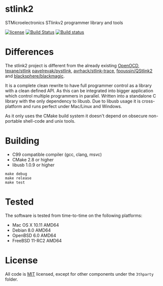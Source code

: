 # stlink2

STMicroelectronics STlinkv2 programmer library and tools

[![license](https://img.shields.io/github/license/xor-gate/stlink2.svg?maxAge=2592000)]()
[![Build Status](https://img.shields.io/travis/xor-gate/stlink2/master.svg?label=Mac%20OSX%20%26%20Linux)](https://travis-ci.org/xor-gate/stlink2)
[![Build status](https://img.shields.io/appveyor/ci/xor-gate/stlink2/master.svg?label=Windows)](https://ci.appveyor.com/project/xor-gate/stlink2)

# Differences

The stlink2 project is different from the already existing [OpenOCD](https://github.com/ntfreak/openocd),
 [texane/stlink](https://github.com/texane/stlink) [pavelrevak/pystlink](https://github.com/pavelrevak/pystlink), [avrhack/stlink-trace](https://github.com/avrhack/stlink-trace), [fpoussin/QStlink2](https://github.com/fpoussin/QStlink2) and [blacksphere/blackmagic](https://github.com/blacksphere/blackmagic).

It is a complete clean rewrite to have full programmer control as a library with a clean defined API. As this
 can be integrated into bigger application which control multiple programmers in parallel. Written into a standalone
 C library with the only dependency to libusb. Due to libusb usage it is cross-platform and runs perfect under 
 Mac/Linux and Windows.

As it only uses the CMake build system it doesn't depend on obsecure non-portable shell-code and unix tools.

# Building

* C99 compatible compiler (gcc, clang, msvc)
* CMake 2.8 or higher
* libusb 1.0.9 or higher

```
make debug
make release
make test
```

# Tested

The software is tested from time-to-time on the following platforms:

* Mac OS X 10.11 AMD64
* Debian 8.0 AMD64
* OpenBSD 6.0 AMD64
* FreeBSD 11-RC2 AMD64

# License

All code is [MIT](LICENSE) licensed, except for other components under the `3thparty` folder.

